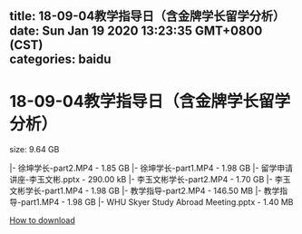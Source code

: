 
title: 18-09-04教学指导日（含金牌学长留学分析）
date: Sun Jan 19 2020 13:23:35 GMT+0800 (CST)    
categories: baidu
---

# 18-09-04教学指导日（含金牌学长留学分析）
size: 9.64 GB
 
 
|- 徐坤学长-part2.MP4 - 1.85 GB
|- 徐坤学长-part1.MP4 - 1.98 GB
|- 留学申请讲座-李玉文彬.pptx - 290.00 kB
|- 李玉文彬学长-part2.MP4 - 1.70 GB
|- 李玉文彬学长-part1.MP4 - 1.98 GB
|- 教学指导-part2.MP4 - 146.50 MB
|- 教学指导-part1.MP4 - 1.98 GB
|- WHU Skyer Study Abroad Meeting.pptx - 1.40 MB

[How to download](https://bpcam.bemobtrk.com/go/2ceec3aa-1ca2-46d6-b9ff-aaa5c184517c?jno=250)